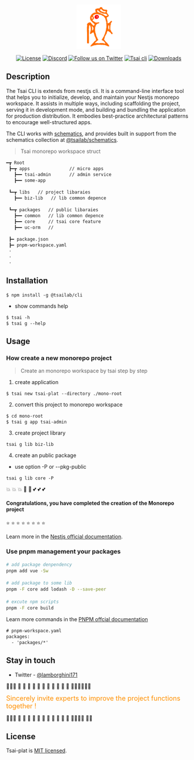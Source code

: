<p align="center" >
  <a href="https://github.com/lotolab" target="blank"><img src="./docs/lotolab_golden.svg" width="120" alt="Tsai Logo" /></a>
</p>

<p align="center">
  <a href="https://www.npmjs.com/~tsailab" target="_blank"><img src="https://img.shields.io/npm/l/%40tsailab%2Fcli?color=%23FFDEAD&label=TSAI" alt="License" /></a>
  <a href="https://discord.gg/lotolab" target="_blank"><img src="https://img.shields.io/badge/discord-online-brightgreen.svg" alt="Discord"/></a>
  <a href="https://x.com/lamborghini171" target="_blank"><img src="https://img.shields.io/twitter/follow/nestframework.svg?style=social&label=Follow" alt="Follow us on Twitter"></a>  
  <a href="https://www.npmjs.com/~tsailab" target="_blank"><img src="https://img.shields.io/npm/v/@tsailab/cli.svg?label=@tsailab/cli" alt="Tsai cli" /></a>
  <a href="https://www.npmjs.com/~tsailab" target="_blank"><img src="https://img.shields.io/npm/dm/%40tsailab%2Fcli?style=flat&logoColor=%23FA0809" alt="Downloads" /></a>
</p>

## Description

The Tsai CLI is extends from nestjs cli.
It is a command-line interface tool that helps you to initialize, develop, and maintain your Nestjs monorepo workspace. It assists in multiple ways, including scaffolding the project, serving it in development mode, and building and bundling the application for production distribution. It embodies best-practice architectural patterns to encourage well-structured apps.

The CLI works with [schematics](https://github.com/angular/angular-cli/tree/master/packages/angular_devkit/schematics), and provides built in support from the schematics collection at [@tsailab/schematics](https://github.com/lotolab/tsai-schematics).

> Tsai monorepo workspace struct

```text
━┳ Root
 ┣━┳ apps               // micro apps
   ┣━━ tsai-admin       // admin service
   ┣━━ some-app

 ┗━┳ libs   // project libaraies  
   ┣━━ biz-lib   // lib common depence

 ┗━┳ packages   // public libaraies  
   ┣━━ common   // lib common depence
   ┣━━ core     // tsai core feature
   ┣━━ uc-orm   // 

 ┣━ package.json
 ┣━ pnpm-workspace.yaml
 ·
 ·
 ·
```

## Installation
```
$ npm install -g @tsailab/cli
```

- show commands help

```
$ tsai -h
$ tsai g --help
```

## Usage

### How create a new monorepo project

> Create an monorepo workspace by tsai step by step

1. create application

```
$ tsai new tsai-plat --directory ./mono-root
```

2. convert this project to monorepo workspace

```
$ cd mono-root
$ tsai g app tsai-admin 
```

3. create project library 

```
tsai g lib biz-lib
```

4. create an public package 

  - <p color="red"> use option -P or --pkg-public </p>

```
tsai g lib core -P
```


:boom: :boom: :boom: :star2: :star2: :two_hearts: :two_hearts: :two_hearts:

<h4 align="left">
Congratulations, you have completed the creation of the Monorepo project
</h4>

:star: :star: :star: :star: :star: :star: :star: :star:


Learn more in the [Nestjs official documentation](https://docs.nestjs.com/cli/overview).

### Use pnpm management your packages



```bash
# add package denpendency  
pnpm add vue -Sw

# add package to some lib
pnpm -F core add lodash -D --save-peer 

# excute npm scripts
pnpm -F core build
```

Learn more commands in the [PNPM offcial documentation](https://pnpm.io/workspaces)
 

```
# pnpm-workspace.yaml
packages:
  - 'packages/*'
```

## Stay in touch

- Twitter - [@lamborghini171](https://twitter.com/lamborghini171)

:revolving_hearts::revolving_hearts::revolving_hearts: :raising_hand: :raising_hand: :raising_hand: :raising_hand: :raising_hand: :raising_hand: :raising_hand: :raising_hand: :raising_hand: :raising_hand: :raising_hand: :raising_hand::raising_hand::raising_hand::revolving_hearts::revolving_hearts::revolving_hearts:

<font color=#ff8f00 size=4>
Sincerely invite experts to improve the project functions together !
</font>

:revolving_hearts::revolving_hearts::revolving_hearts: :raising_hand: :raising_hand: :raising_hand: :raising_hand: :raising_hand: :raising_hand: :raising_hand: :raising_hand: :raising_hand: :raising_hand: :raising_hand: :raising_hand::raising_hand::raising_hand::revolving_hearts: :revolving_hearts::revolving_hearts:

## License

Tsai-plat is [MIT licensed](LICENSE).

